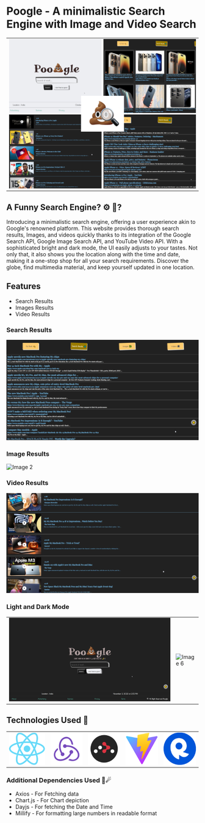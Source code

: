 # Poogle - A minimalistic Search Engine with Image and Video Search

<table>
  <tr>
    <td><img src="/src/assets/thumbs/0.png" alt="Image 1"></td>
  </tr>
</table>


## A Funny Search Engine? ⚙ 🤔?

Introducing a minimalistic search engine, offering a user experience akin to Google's renowned platform. This website provides thorough search results, Images, and videos quickly thanks to its integration of the Google Search API, Google Image Search API, and YouTube Video API. With a sophisticated bright and dark mode, the UI easily adjusts to your tastes. Not only that, it also shows you the location along with the time and date, making it a one-stop shop for all your search requirements. Discover the globe, find multimedia material, and keep yourself updated in one location.

## Features
<ul>
  <li>Search Results </li>
  <li>Images Results</li>
  <li>Video Results</li>
</ul>

<!-- This is where to explore about the features further:  -->

### Search Results

<img src="/src/assets/thumbs/1.png" alt="Image 1">


### Image Results

<img src="/src/assets/thumbs/2.png" alt="Image 2">


### Video Results

<img src="/src/assets/thumbs/4.png" alt="Image 4">


### Light and Dark Mode
<table>
  <tr>
    <td><img src="/src/assets/thumbs/d.png" alt="Image 5"></td>
    <td><img src="/src/assets/thumbs/l.jpg" alt="Image 6"></td>
  </tr>
</table>

## Technologies Used 🌌
<table>
  <tr>
    <td><img src="/src/assets/logos/react.png" alt="Image a"></td>
    <td><img src="/src/assets/logos/redux.png" alt="Image a"></td>
    <td><img src="/src/assets/logos/router.png" alt="Image a"></td>
    <td><img src="/src/assets/logos/vite.png" alt="Image a"></td>
    <td><img src="/src/assets/logos/rapid api.png" alt="Image a"></td>
  </tr>
</table>


### Additional Dependencies Used 🌠☄
<ul>
  <li>Axios - For Fetching data</li>
  <li>Chart.js - For Chart depiction</li>
  <li>Dayjs - For fetching the Date and Time</li>
  <li>Millify - For formatting large numbers in readable format</li>
</ul>
